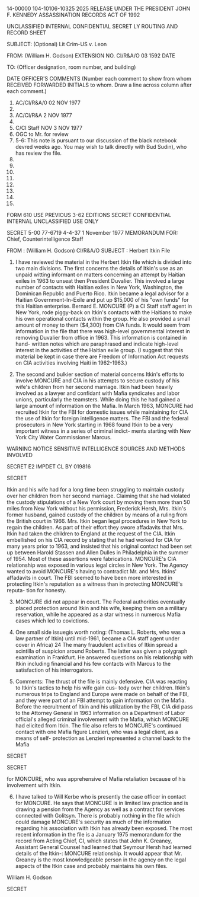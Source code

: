 14-00000
104-10106-10325
2025 RELEASE UNDER THE PRESIDENT JOHN F. KENNEDY ASSASSINATION RECORDS ACT OF 1992

UNCLASSIFIED	INTERNAL	CONFIDENTIAL SECRET
LY
ROUTING AND RECORD SHEET

SUBJECT: (Optional) Lit Crim-US v. Leon

FROM: (William H. Godson) EXTENSION NO.
CI/R&A/O	03	1592 DATE

TO: (Officer designation, room number, and building)

DATE OFFICER'S	COMMENTS (Number each comment to show from whom
RECEIVED	FORWARDED	INITIALS	to whom. Draw a line across column after each comment.)
1. AC/CI/R&A/0	02 NOV 1977
2.
3. AC/CI/R&A	2 NOV 1977
4.
5. C/CI Staff	NOV 3 NOV 1977
6. OGC to Mr. for review
7. 5-6: This note is pursuant to our
discussion of the black
notebook devred
weeks ago. You may
wish to talk directly
with Bud Sudin),
who has review
the file.
8.
9.
10.
11.
12.
13.
14.
15.

FORM 610 USE PREVIOUS
3-62 EDITIONS	SECRET	CONFIDENTIAL	INTERNAL	UNCLASSIFIED
USE ONLY

SECRET
5-00 77-6719
4-4-37
1 November 1977
MEMORANDUM FOR: Chief, Counterintelligence Staff

FROM : (William H. Godson)
CI/R&A/O
SUBJECT : Herbert Itkin File

1. I have reviewed the material in the Herbert Itkin
file which is divided into two main divisions. The first
concerns the details of Itkin's use as an unpaid witting
informant on matters concerning an attempt by Haitian exiles
in 1963 to unseat then President Duvalier. This involved
a large number of contacts with Haitian exiles in New York,
Washington, the Dominican Republic and Puerto Rico. Itkin
became a legal advisor for a Haitian Government-In-Exile and
put up $15,000 of his "own funds" for this Haitian enterprise.
Bernard E. MONCURE (P) a CI Staff staff agent in New York,
rode piggy-back on Itkin's contacts with the Haitians to make
his own operational contacts within the group. He also
provided a small amount of money to them ($4,300) from CIA
funds. It would seem from information in the file that there
was high-level governmental interest in removing Duvalier
from office in 1963. This information is contained in hand-
written notes which are paraphrased and indicate high-level
interest in the activities of the Haitian exile group. (I
suggest that this material be kept in case there are Freedom
of Information Act requests on CIA activities involving Haiti
in 1962-1963.)

2. The second and bulkier section of material concerns
Itkin's efforts to involve MONCURE and CIA in his attempts to
secure custody of his wife's children from her second marriage.
Itkin had been heavily involved as a lawyer and confidant with
Mafia syndicates and labor unions, particularly the teamsters.
While doing this he had gained a large amount of information
on the Mafia. In March 1963, MONCURE had recruited Itkin for
the FBI for domestic issues while maintaining for CIA the use
of Itkin for foreign intelligence matters. The FBI and the
federal prosecutors in New York starting in 1968 found Itkin
to be a very important witness in a series of criminal indict-
ments starting with New York City Water Commissioner Marcus.

WARNING NOTICE
SENSITIVE INTELLIGENCE SOURCES
AND METHODS INVOLVED

SECRET
E2 IMPDET
CL BY 019816

SECRET

Itkin and his wife had for a long time been struggling to
maintain custody over her children from her second marriage.
Claiming that she had violated the custody stipulations of
a New York court by moving them more than 50 miles from New
York without his permission, Frederick Hersh, Mrs. Itkin's
former husband, gained custody of the children by means of
a ruling from the British court in 1966. Mrs. Itkin began
legal procedures in New York to regain the children. As
part of their effort they swore affadavits that Mrs. Itkin
had taken the children to England at the request of the CIA.
Itkin embellished on his CIA record by stating that he had
worked for CIA for many years prior to 1963, and insisted
that his original contact had been set up between Harold
Stassen and Allen Dulles in Philadelphia in the summer of
1954. Most of these assertions were fabrications. MONCURE's
CIA relationship was exposed in various legal circles in
New York. The Agency wanted to avoid MONCURE's having to
contradict Mr. and Mrs. Itkins' affadavits in court. The
FBI seemed to have been more interested in protecting Itkin's
reputation as a witness than in protecting MONCURE's reputa-
tion for honesty.

3. MONCURE did not appear in court. The Federal
authorities eventually placed protection around Itkin and
his wife, keeping them on a military reservation, while
he appeared as a star witness in numerous Mafia cases which
led to covictions.

4. One small side issuegis worth noting: (Thomas L.
Roberts, who was a law partner of Itkin) until mid-1961, became
a CIA staff agent under cover in Africa) 24 The many fraudulent
activities of Itkin spread a scintilla of suspicion around
Roberts. The latter was given a polygraph examination in
Frankfurt. He answered questions on his relationship with
Itkin including financial and his few contacts with Marcus
to the satisfaction of his interrogators.

5. Comments: The thrust of the file is mainly defensive.
CIA was reacting to Itkin's tactics to help his wife gain cus-
tody over her children. Itkin's numerous trips to England
and Europe were made on behalf of the FBI, and they were part
of an FBI attempt to gain information on the Mafia. Before
the recruitment of Itkin and his utilization by the FBI, CIA
did pass to the Attorney General in 1963 information on a
Department of Labor official's alleged criminal involvement
with the Mafia, which MONCURE had elicited from Itkin. The
file also refers to MONCURE's continued contact with one Mafia
figure Lenzieri, who was a legal client, as a means of self-
protection as Lenzieri represented a channel back to the Mafia

SECRET

SECRET

for MONCURE, who was apprehensive of Mafia retaliation because
of his involvement with Itkin.

6. I have talked to Will Kerbe who is presently the
case officer in contact for MONCURE. He says that MONCURE
is in limited law practice and is drawing a pension from
the Agency as well as a contract for services connected with
Golitsyn. There is probably nothing in the file which could
damage MONCURE's security as much of the information
regarding his association with Itkin has already been exposed.
The most recent information in the file is a January 1975
memorandum for the record from Acting Chief, CI, which
states that John K. Greaney, Assistant General Counsel had
learned that Seymour Hersh had learned details of the Itkin-:
MONCURE relationship. It would appear that Mr. Greaney is
the most knowledgeable person in the agency on the legal
aspects of the Itkin case and probably maintains his own
files.

William H. Godson

SECRET
